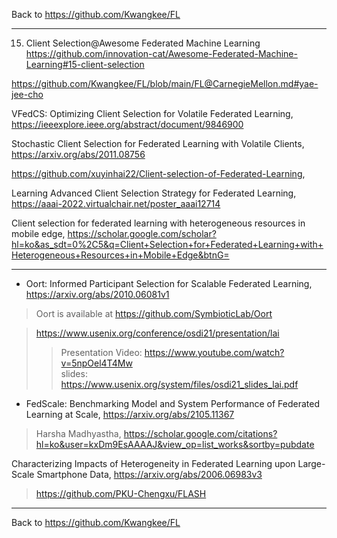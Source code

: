 Back to https://github.com/Kwangkee/FL
***

15. Client Selection@Awesome Federated Machine Learning
https://github.com/innovation-cat/Awesome-Federated-Machine-Learning#15-client-selection

https://github.com/Kwangkee/FL/blob/main/FL@CarnegieMellon.md#yae-jee-cho


VFedCS: Optimizing Client Selection for Volatile Federated Learning, https://ieeexplore.ieee.org/abstract/document/9846900


Stochastic Client Selection for Federated Learning with Volatile Clients, https://arxiv.org/abs/2011.08756

https://github.com/xuyinhai22/Client-selection-of-Federated-Learning, 


Learning Advanced Client Selection Strategy for Federated Learning, https://aaai-2022.virtualchair.net/poster_aaai12714

Client selection for federated learning with heterogeneous resources in mobile edge, https://scholar.google.com/scholar?hl=ko&as_sdt=0%2C5&q=Client+Selection+for+Federated+Learning+with+Heterogeneous+Resources+in+Mobile+Edge&btnG=


***

- Oort: Informed Participant Selection for Scalable Federated Learning, https://arxiv.org/abs/2010.06081v1
>Oort is available at https://github.com/SymbioticLab/Oort

>https://www.usenix.org/conference/osdi21/presentation/lai     
>>Presentation Video: https://www.youtube.com/watch?v=5npOel4T4Mw  
>>slides: https://www.usenix.org/system/files/osdi21_slides_lai.pdf  

- FedScale: Benchmarking Model and System Performance of Federated Learning at Scale, https://arxiv.org/abs/2105.11367
> Harsha Madhyastha, https://scholar.google.com/citations?hl=ko&user=kxDm9EsAAAAJ&view_op=list_works&sortby=pubdate 

Characterizing Impacts of Heterogeneity in Federated Learning upon Large-Scale Smartphone Data, https://arxiv.org/abs/2006.06983v3
>https://github.com/PKU-Chengxu/FLASH  


***
Back to https://github.com/Kwangkee/FL
